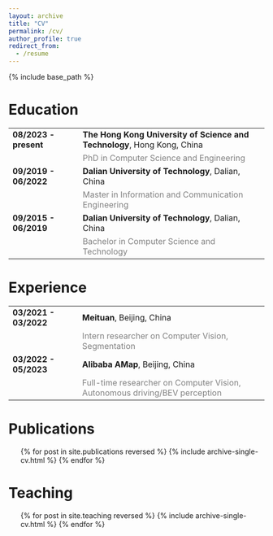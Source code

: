 ```yaml
---
layout: archive
title: "CV"
permalink: /cv/
author_profile: true
redirect_from:
  - /resume
---
```

<style>

td, th {
   border: none!important;
}
</style>
{% include base_path %}

<h1 id="education"> Education</h1>
<table style="border: none;rules:none;cellspacing:0;font-size:16px;">
<tbody><tr>
    <td><b>08/2023 - present</b> &nbsp;&nbsp;&nbsp;</td>
    <td><b>The Hong Kong University of Science and Technology</b>, Hong Kong, China</td>
</tr>
<tr>
    <td></td>
    <td><font color="grey">PhD in Computer Science and Engineering</font></td>
</tr>
<tr>
    <td><b>09/2019 - 06/2022</b> &nbsp;&nbsp;&nbsp;</td>
    <td><b>Dalian University of Technology</b>, Dalian, China</td>
</tr>
<tr>
    <td></td>
    <td><font color="grey">Master in Information and Communication Engineering </font></td>
</tr>
<tr>
    <td><b>09/2015 - 06/2019</b> &nbsp;&nbsp;&nbsp;</td>
    <td><b>Dalian University of Technology</b>, Dalian, China</td>
</tr>
<tr>
    <td></td>
    <td><font color="grey">Bachelor in Computer Science and Technology</font></td>
</tr>
</tbody></table>

<h1 id="experience"> Experience</h1>
<table style="border: none;rules:none;cellspacing:0;font-size:16px;">
<tbody>
<tr>
    <td><b>03/2021 - 03/2022</b> &nbsp;&nbsp;&nbsp;</td>
    <td><b>Meituan</b>, Beijing, China</td>
</tr>
<tr>
    <td></td>
    <td><font color="grey">Intern researcher on Computer Vision, Segmentation</font></td>
</tr>
<tr>
    <td><b>03/2022 - 05/2023</b> &nbsp;&nbsp;&nbsp;</td>
    <td><b>Alibaba AMap</b>, Beijing, China</td>
</tr>
<tr>
    <td></td>
    <td><font color="grey">Full-time researcher on Computer Vision, Autonomous driving/BEV perception</font></td>
</tr>
</tbody></table>

Publications
======
  <ul>{% for post in site.publications reversed %}
    {% include archive-single-cv.html %}
  {% endfor %}</ul>
  
Teaching
======
  <ul>{% for post in site.teaching reversed %}
    {% include archive-single-cv.html %}
  {% endfor %}</ul>
